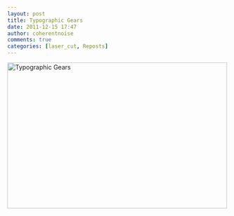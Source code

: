 ```yaml
---
layout: post
title: Typographic Gears
date: 2011-12-15 17:47
author: coherentnoise
comments: true
categories: [laser_cut, Reposts]
---
```

<a title="Typographic Gears by Quasimondo, on Flickr" href="http://www.flickr.com/photos/quasimondo/6491606437/"><img class="aligncenter" src="http://farm8.staticflickr.com/7166/6491606437_f7208a89dd.jpg" alt="Typographic Gears" width="500" height="333" /></a>
